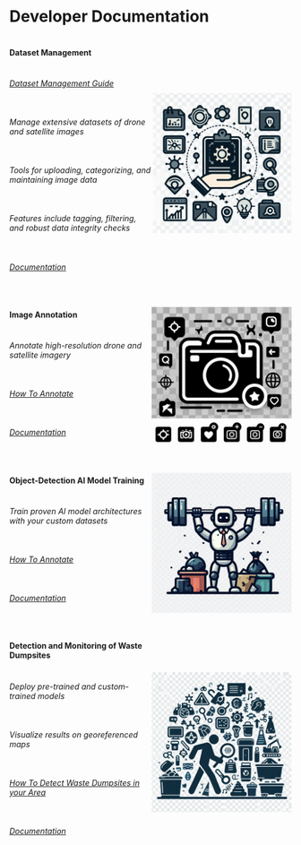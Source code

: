 # Developer Documentation

<div style="display: block; float: left">
<div class="row col-md-12" style="display: flex; align-items: center; justify-content: center; margin-bottom: 1rem;">
  <div class="col-md-8" style="display: flex; flex-direction: column; text-align: start; align-items: flex-start; justify-content: start;">
    <h4 style="display: flex; flex-grow: 1;" class="col-md-8">
        Dataset Management
    </h4>
    <h6><a href="/guides/dataset-management/dataset-management-guide.html" style="display: flex; flex-grow: 1;">
      Dataset Management Guide</a></h6>
    <h6 style="display: flex; flex-grow: 1;">
      Manage extensive datasets of drone and satellite images</h6>
    <h6 style="display: flex; flex-grow: 1;">
      Tools for uploading, categorizing, and maintaining image data</h6>
    <h6 style="display: flex; flex-grow: 1;">
      Features include tagging, filtering, and robust data integrity checks</h6>
    <h6><a href="/documentation/dataset-management/overview.html" style="display: flex; flex-grow: 1;">
      Documentation</a></h6>
  </div>
  <img class="col-md-4" style="display: flex; width: 250px; max-width: 250px;" 
    src="https://raw.githubusercontent.com/IntelligentNetworkSolutions/IllegalDumpSiteDetectionAndLandfillMonitoring/refs/heads/master/docs/docfx_project/ins-template/public/images/dataset-manage.jpeg" alt=""/>
</div>

<div class="row col-md-12" style="display: flex; align-items: center; justify-content: center; margin-bottom: 1rem;">
  <div class="col-md-8" style="display: flex; flex-direction: column; text-align: start; align-items: flex-start; justify-content: start;">
    <h4 style="display: flex; flex-grow: 1;" class="col-md-8">
        Image Annotation
    </h4>
    <h6 style="display: flex; flex-grow: 1;">Annotate high-resolution drone and satellite imagery</h6>
    <h6><a href="/guides/dataset-management/image-annotation-guide.html" style="display: flex; flex-grow: 1;">
      How To Annotate</a></h6>
    <h6><a href="/documentation/dataset-management/image-annotation.html" style="display: flex; flex-grow: 1;">
      Documentation</a></h6>
  </div>
  <img class="col-md-4" style="display: flex; width: 250px; max-width: 250px;" 
    src="https://raw.githubusercontent.com/IntelligentNetworkSolutions/IllegalDumpSiteDetectionAndLandfillMonitoring/refs/heads/master/docs/docfx_project/ins-template/public/images/annotate.jpeg" alt=""/>
</div>

<div class="row col-md-12" style="display: flex; align-items: center; justify-content: center; margin-bottom: 1rem;">
  <div class="col-md-8" style="display: flex; flex-direction: column; text-align: start; align-items: flex-start; justify-content: start;">
    <h4 style="display: flex; flex-grow: 1;" class="col-md-8">
        Object-Detection AI Model Training
    </h4>
    <h6 style="display: flex; flex-grow: 1;">Train proven AI model architectures with your custom datasets</h6>
    <h6><a href="/guides/training-process/training-guide.html" style="display: flex; flex-grow: 1;">
      How To Annotate</a></h6>
    <h6><a href="/documentation/training-process/overview.html" style="display: flex; flex-grow: 1;">
      Documentation</a></h6>
  </div>
  <img class="col-md-4" style="display: flex; max-width: 250px; width: 250px;" src="https://raw.githubusercontent.com/IntelligentNetworkSolutions/IllegalDumpSiteDetectionAndLandfillMonitoring/refs/heads/master/docs/docfx_project/ins-template/public/images/robot-train.jpeg" alt=""/>
</div>

<div class="row col-md-12" style="display: flex; align-items: center; justify-content: center; margin-bottom: 1rem;">
  <div class="col-md-8" style="display: flex; flex-direction: column; text-align: start; align-items: flex-start; justify-content: start;">
    <h4 class="col-md-8">
        Detection and Monitoring of Waste Dumpsites
    </h4>
    <h6 style="display: flex; flex-grow: 1;">Deploy pre-trained and custom-trained models</h6>
    <h6 style="display: flex; flex-grow: 1;">Visualize results on georeferenced maps</h6>
    <h6><a href="/guides/detection-process/detection-guide.html" style="display: flex; flex-grow: 1;">
      How To Detect Waste Dumpsites in your Area</a></h6>
    <h6><a href="/documentation/detection-process/overview.html" style="display: flex; flex-grow: 1;">
      Documentation</a></h6>
  </div>
  <img class="col-md-4" style="display: flex; width: 250px; min-width: 250px;" 
    src="https://raw.githubusercontent.com/IntelligentNetworkSolutions/IllegalDumpSiteDetectionAndLandfillMonitoring/refs/heads/master/docs/docfx_project/ins-template/public/images/object-detection.jpeg" alt=""/>
</div>
</div>